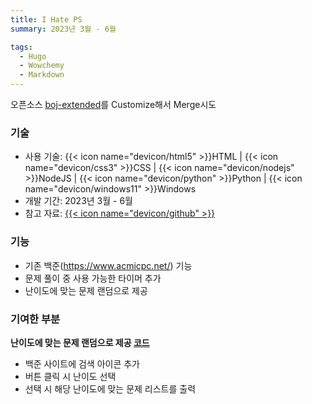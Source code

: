 ```yaml
---
title: I Hate PS
summary: 2023년 3월 - 6월

tags:
  - Hugo
  - Wowchemy
  - Markdown
---
```


오픈소스 [boj-extended](https://github.com/joonas-yoon/boj-extended)를 Customize해서 Merge시도

### 기술

- 사용 기술: {{< icon name="devicon/html5" >}}HTML | {{< icon name="devicon/css3" >}}CSS | {{< icon name="devicon/nodejs" >}}NodeJS | {{< icon name="devicon/python" >}}Python | {{< icon name="devicon/windows11" >}}Windows
- 개발 기간: 2023년 3월 - 6월
- 참고 자료: [{{< icon name="devicon/github" >}}](https://github.com/I-Hate-PS/boj-extended)

### 기능

- 기존 백준(https://www.acmicpc.net/) 기능
- 문제 풀이 중 사용 가능한 타이머 추가
- 난이도에 맞는 문제 랜덤으로 제공

### 기여한 부분

**난이도에 맞는 문제 랜덤으로 제공 [코드](https://github.com/I-Hate-PS/boj-extended/blob/dev/src/js/features/defence.js)**

- 백준 사이트에 검색 아이콘 추가
- 버튼 클릭 시 난이도 선택
- 선택 시 해당 난이도에 맞는 문제 리스트를 출력

